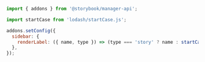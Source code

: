 ```js filename=".storybook/manager.js" renderer="common" language="js"
import { addons } from '@storybook/manager-api';

import startCase from 'lodash/startCase.js';

addons.setConfig({
  sidebar: {
    renderLabel: ({ name, type }) => (type === 'story' ? name : startCase(name)),
  },
});
```

